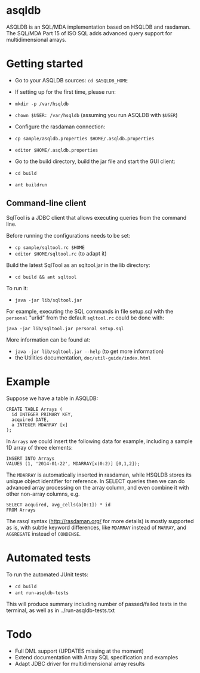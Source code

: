 asqldb
======

ASQLDB is an SQL/MDA implementation based on HSQLDB and rasdaman. The SQL/MDA
Part 15 of ISO SQL adds advanced query support for multidimensional arrays.

Getting started
===============
* Go to your ASQLDB sources: `cd $ASQLDB_HOME`

* If setting up for the first time, please run:
 * `mkdir -p /var/hsqldb`
 * `chown $USER: /var/hsqldb` (assuming you run ASQLDB with `$USER`)

* Configure the rasdaman connection:
 * `cp sample/asqldb.properties $HOME/.asqldb.properties`
 * `editor $HOME/.asqldb.properties`

* Go to the build directory, build the jar file and start the GUI client:
 * `cd build`
 * `ant buildrun`

Command-line client
-------------------
SqlTool is a JDBC client that allows executing queries from the command line.

Before running the configurations needs to be set:
 * `cp sample/sqltool.rc $HOME`
 * `editor $HOME/sqltool.rc` (to adapt it)

Build the latest SqlTool as an sqltool.jar in the lib directory:
 * `cd build && ant sqltool`

To run it:
 * `java -jar lib/sqltool.jar`

For example, executing the SQL commands in file setup.sql with the `personal` 
"urlid" from the default `sqltool.rc` could be done with:

    java -jar lib/sqltool.jar personal setup.sql

More information can be found at:
 * `java -jar lib/sqltool.jar --help` (to get more information)
 * the Utilities documentation, `doc/util-guide/index.html`

Example
=======
Suppose we have a table in ASQLDB:

    CREATE TABLE Arrays (
      id INTEGER PRIMARY KEY,
      acquired DATE,
      a INTEGER MDARRAY [x]
    );

In `Arrays` we could insert the following data for example, including a sample
1D array of three elements:

    INSERT INTO Arrays
    VALUES (1, '2014-01-22', MDARRAY[x(0:2)] [0,1,2]);

The `MDARRAY` is automatically inserted in rasdaman, while HSQLDB stores its
unique object identifier for reference.
In SELECT queries then we can do advanced array processing on the array column,
and even combine it with other non-array columns, e.g.

    SELECT acquired, avg_cells(a[0:1]) * id
    FROM Arrays

The rasql syntax (http://rasdaman.org/ for more details) is mostly supported as
is, with subtle keyword differences, like `MDARRAY` instead of `MARRAY`, and
`AGGREGATE` instead of `CONDENSE`.

Automated tests
===============

To run the automated JUnit tests:
 * `cd build`
 * `ant run-asqldb-tests`

This will produce summary including number of passed/failed tests in the 
terminal, as well as in ../run-asqldb-tests.txt

Todo
====
* Full DML support (UPDATES missing at the moment)
* Extend documentation with Array SQL specification and examples
* Adapt JDBC driver for multidimensional array results
